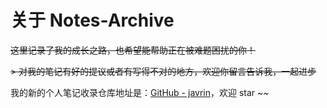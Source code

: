 # 关于 Notes-Archive

~~这里记录了我的成长之路，也希望能帮助正在被难题困扰的你！~~

~~> 对我的笔记有好的提议或者有写得不对的地方，欢迎你留言告诉我，一起进步~~

我的新的个人笔记收录仓库地址是：[GitHub - javrin](https://github.com/gelald/javrin)，欢迎 star ~~
